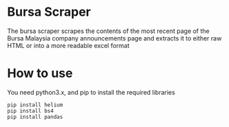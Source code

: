 
# Bursa Scraper

The bursa scraper scrapes the contents of the most recent page of the Bursa Malaysia company announcements page and extracts it to either raw HTML or into a more readable excel format

# How to use

You need python3.x, and pip to install the required libraries
```
pip install helium
pip install bs4
pip install pandas
```
